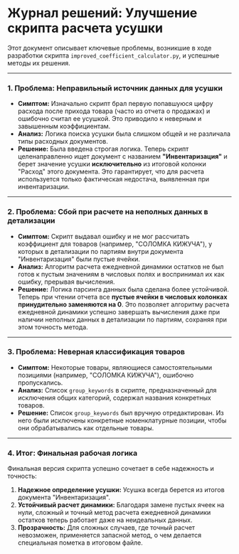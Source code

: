 # Журнал решений: Улучшение скрипта расчета усушки

Этот документ описывает ключевые проблемы, возникшие в ходе разработки скрипта `improved_coefficient_calculator.py`, и успешные методы их решения.

---

### 1. Проблема: Неправильный источник данных для усушки

*   **Симптом:** Изначально скрипт брал первую попавшуюся цифру расхода после прихода товара (часто из отчета о продажах) и ошибочно считал ее усушкой. Это приводило к неверным и завышенным коэффициентам.
*   **Анализ:** Логика поиска усушки была слишком общей и не различала типы расходных документов.
*   **Решение:** Была введена строгая логика. Теперь скрипт целенаправленно ищет документ с названием **"Инвентаризация"** и берет значение усушки **исключительно** из итоговой колонки "Расход" этого документа. Это гарантирует, что для расчета используется только фактическая недостача, выявленная при инвентаризации.

---

### 2. Проблема: Сбой при расчете на неполных данных в детализации

*   **Симптом:** Скрипт выдавал ошибку и не мог рассчитать коэффициент для товаров (например, "СОЛОМКА КИЖУЧА"), у которых в детализации по партиям внутри документа "Инвентаризация" были пустые ячейки.
*   **Анализ:** Алгоритм расчета ежедневной динамики остатков не был готов к пустым значениям в числовых полях и воспринимал их как ошибку, прерывая вычисления.
*   **Решение:** Логика парсинга данных была сделана более устойчивой. Теперь при чтении отчета все **пустые ячейки в числовых колонках принудительно заменяются на 0**. Это позволяет алгоритму расчета ежедневной динамики успешно завершать вычисления даже при наличии неполных данных в детализации по партиям, сохраняя при этом точность метода.

---

### 3. Проблема: Неверная классификация товаров

*   **Симптом:** Некоторые товары, являющиеся самостоятельными позициями (например, "СОЛОМКА КИЖУЧА"), ошибочно пропускались.
*   **Анализ:** Список `group_keywords` в скрипте, предназначенный для исключения общих категорий, содержал названия конкретных товаров.
*   **Решение:** Список `group_keywords` был вручную отредактирован. Из него были исключены конкретные номенклатурные позиции, чтобы они обрабатывались как отдельные товары.

---

### 4. Итог: Финальная рабочая логика

Финальная версия скрипта успешно сочетает в себе надежность и точность:

1.  **Надежное определение усушки:** Усушка всегда берется из итогов документа "Инвентаризация".
2.  **Устойчивый расчет динамики:** Благодаря замене пустых ячеек на нули, сложный и точный метод расчета ежедневной динамики остатков теперь работает даже на неидеальных данных.
3.  **Прозрачность:** Для сложных случаев, где точный расчет невозможен, применяется запасной метод, о чем делается специальная пометка в итоговом файле.
